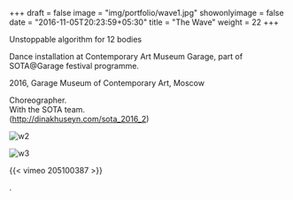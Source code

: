 +++
draft = false
image = "img/portfolio/wave1.jpg"
showonlyimage = false
date = "2016-11-05T20:23:59+05:30"
title = "The Wave"
weight = 22
+++

Unstoppable algorithm for 12 bodies

<!--more-->

Dance installation at Contemporary Art Museum Garage, part of SOTA@Garage festival programme.  
  
2016, Garage Museum of Contemporary Art, Moscow
  
Choreographer.  
With the SOTA team.  
(http://dinakhuseyn.com/sota_2016_2)

![w2][1]

![w3][2]  

  

{{< vimeo 205100387 >}}  

.  


[2]: /img/portfolio/wave2.jpg
[1]: /img/portfolio/wave3.jpg

